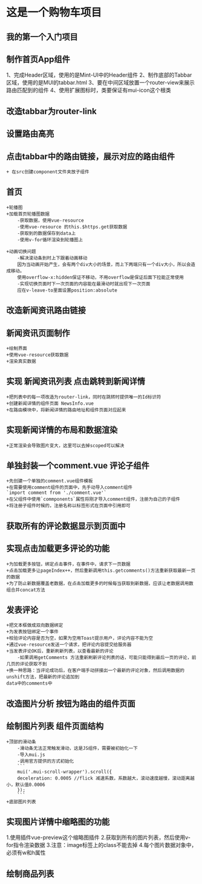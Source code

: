 # 这是一个购物车项目

## 我的第一个入门项目

## 制作首页App组件
1、完成Header区域，使用的是Mint-UI中的Header组件
2、制作底部的Tabbar区域，使用的是MUI的tabbar.html
3、要在中间区域放置一个router-view来展示路由匹配到的组件
4、使用扩展图标时，类要保证有mui-icon这个根类

## 改造tabbar为router-link

## 设置路由高亮

## 点击tabbar中的路由链接，展示对应的路由组件
    + 在src创建component文件夹放子组件

## 首页
    +轮播图
    +加载首页轮播图数据
        -获取数据，使用vue-resource
        -使用vue-resource 的this.$https.get获取数据
        -获取到的数据保存到data上
        -使用v-for循环渲染到轮播图上
    
    +动画切换问题
        -解决滚动条到时上下跟着动画移动
        因为当动画开始产生，会有两个div大小的场景，而上下两端只有一个div大小，所以会造成移动。
        使用overflow-x:hidden保证不移动，不用overflow是保证后面下拉能正常使用
        -实现切换页面时下一次页面的内容能在最滑动时就出现下一次页面
        应在v-leave-to里面设置position:absolute

## 改造新闻资讯路由链接

## 新闻资讯页面制作
    +绘制界面
    +使用vue-resource获取数据
    +渲染真实数据

## 实现 新闻资讯列表 点击跳转到新闻详情
    +把列表中的每一项改造为router-link，同时在跳转时提供唯一的Id标识符
    +创建新闻详情的组件页面 NewsInfo.vue
    +在路由模块中，将新闻详情的路由地址和组件页面对应起来

## 实现新闻详情的布局和数据渲染
    +正常渲染会导致图片变大，这里可以去掉scoped可以解决

## 单独封装一个comment.vue 评论子组件
    +先创建一个单独的comment.vue组件模板
    +在需要使用comment组件的页面中，先手动导入comment组件
    `import comment from './comment.vue'`
    +在父组件中使用`commponents`属性将刚才导入comment组件，注册为自己的子组件
    +将注册子组件时候的，注册名称以标签形式在页面中引用即可

## 获取所有的评论数据显示到页面中

## 实现点击加载更多评论的功能
    +为加载更多按钮，绑定点击事件，在事件中，请求下一页数据
    +点击加载更多让pageIndex++，然后重新调用this.getcomments()方法重新获取最新一页的数据
    +为了防止新数据覆盖老数据，在点击加载更多的时候每当获取到新数据，应该让老数据调用数组合并concat方法

## 发表评论
    +把文本框做成双向数据绑定
    +为发表按钮绑定一个事件
    +校验评论内容是否为空，如果为空用Toast提示用户，评论内容不能为空
    +通过vue-resource发送一个请求，把评论内容提交给服务器
    +当发表评论OK后，重新刷新列表，以查看最新的评论
        -如果调用getComments 方法重新刷新评论列表的话，可能只能得到最后一页的评论，前几页的评论获取不到
    +换一种思路：当评论成功后，在客户端手动拼接出一个最新的评论对象，然后调用数据的unshift方法，把最新的评论追加到
    data中的comments中

## 改造图片分析 按钮为路由的组件页面

## 绘制图片列表 组件页面结构
    +顶部的滑动条
        -滑动条无法正常触发滑动，这是JS组件，需要被初始化一下
        -导入mui.js
        -调用官方提供的方式初始化
        ```
        mui('.mui-scroll-wrapper').scroll({
	    deceleration: 0.0005 //flick 减速系数，系数越大，滚动速度越慢，滚动距离越小，默认值0.0006
        });
        ```
    +底部图片列表

## 实现图片详情中缩略图的功能

1.使用插件vue-preview这个缩略图插件
2.获取到所有的图片列表，然后使用v-for指令渲染数据
3.注意：image标签上的class不能去掉
4.每个图片数据对象中，必须有w和h属性

## 绘制商品列表
